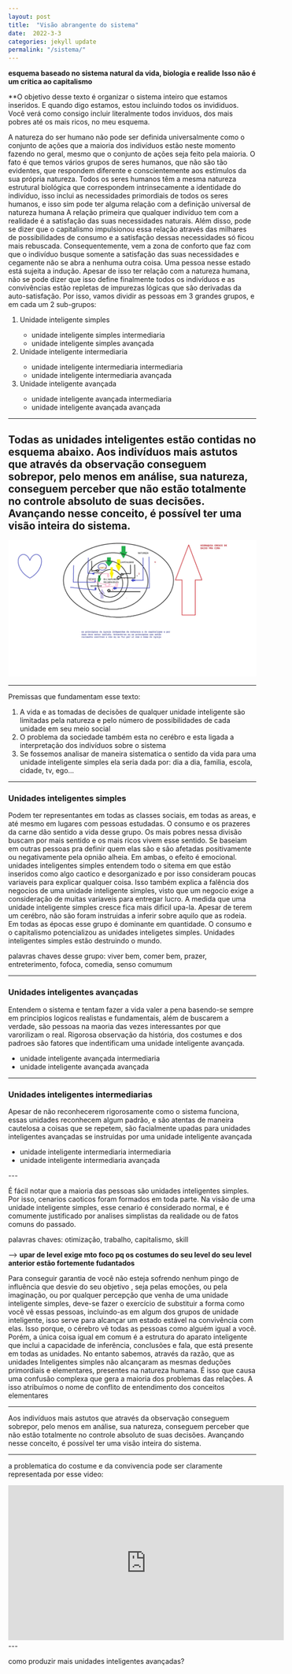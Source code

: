 ```yaml
---
layout: post
title:  "Visão abrangente do sistema"
date:  2022-3-3
categories: jekyll update
permalink: "/sistema/"
---
```



**esquema baseado no sistema natural da vida, biologia e realide**
**Isso não é um critica ao capitalismo**


**O objetivo desse texto é organizar o sistema inteiro que estamos inseridos. E quando digo estamos, estou incluindo 
todos os invididuos. Você verá como consigo incluir literalmente todos inviduos, dos mais pobres até os mais ricos, no meu esquema.


A natureza do ser humano não pode ser definida universalmente como o conjunto de ações 
que a maioria dos indivíduos estão neste momento fazendo no geral, mesmo que o conjunto de 
ações seja feito pela maioria. O fato é que temos vários grupos de seres humanos, que não são tão evidentes, que respondem diferente e conscientemente aos estímulos da 
sua própria natureza. Todos os  seres humanos têm a mesma natureza estrutural biológica que correspondem intrinsecamente a 
identidade do indivíduo, isso inclui as necessidades primordiais de todos os seres humanos, e isso sim pode ter alguma relação com a definição universal de natureza humana
A relação primeira que qualquer indivíduo tem  com a realidade é a satisfação das suas necessidades naturais. Além disso, pode se dizer que o capitalismo  impulsionou essa relação através das milhares de possibilidades de consumo e a satisfação dessas necessidades só ficou mais rebuscada. Consequentemente, vem a zona de conforto que faz com que o indivíduo busque somente a satisfação das suas necessidades e cegamente não se abra a nenhuma outra coisa. Uma pessoa nesse estado está sujeita a indução.
Apesar de isso ter relação com a natureza humana, não se pode dizer que isso define finalmente todos os indivíduos e as convivências estão repletas de impurezas lógicas que são derivadas da auto-satisfação. Por isso, vamos dividir as pessoas
em 3 grandes grupos, e em cada um 2 sub-grupos:

<ol>
  <li value="1">Unidade inteligente simples</li>
  <ul>
      <li>unidade inteligente simples intermediaria</li>
      <li>unidade inteligente simples avançada</li>
    </ul>
  <li>Unidade inteligente intermediaria</li>
   <ul>
      <li>unidade inteligente intermediaria intermediaria</li>
      <li>unidade inteligente intermediaria avançada</li>
    </ul>
  <li>Unidade inteligente avançada</li>
   <ul>
      <li>unidade inteligente avançada intermediaria</li>
      <li>unidade inteligente avançada avançada</li>
    </ul>
</ol>

---
## Todas as unidades inteligentes estão contidas no esquema abaixo. Aos indivíduos mais astutos que através da observação conseguem sobrepor, pelo menos em análise, sua natureza, conseguem perceber que não estão totalmente no controle absoluto de suas decisões. Avançando nesse conceito, é possível ter uma visão inteira do sistema. 

![sistema](https://raw.githubusercontent.com/lavodky/ascese/gh-pages/assets/visao_do_sistema_1_novo_modi.jpg)

---



Premissas que fundamentam esse texto:

<ol>
  <li value="1">A vida e as tomadas de decisões de qualquer unidade inteligente são limitadas pela natureza e pelo número de possibilidades de cada unidade em seu meio social</li>
  <li>O problema da sociedade também esta no cerébro e esta ligada a interpretação dos indivíduos sobre o sistema</li>
  <li>Se fossemos analisar de maneira sistematica o sentido da vida  para uma unidade inteligente simples ela seria dada por: dia a dia, familia, escola, cidade, tv, ego...</li>
</ol>

---







<h3>Unidades inteligentes simples</h3>
Podem ter representantes em todas as classes sociais, em todas as areas, e até mesmo em lugares com pessoas estudadas. O consumo e os prazeres da carne dão sentido a vida
desse grupo. Os mais pobres nessa divisão buscam por mais sentido e os mais ricos vivem esse sentido. Se baseiam em outras pessoas pra definir quem elas são
e são afetadas positivamente ou negativamente pela opnião alheia. Em ambas,  o efeito é emocional.
unidades inteligentes simples entendem todo o sitema em que estão inseridos como algo caotico e desorganizado e por isso
consideram poucas variaveis para explicar qualquer coisa. Isso também explica a falência dos negocios de uma unidade inteligente simples, visto que um negocio exige a consideração de muitas variaveis para entregar lucro. 
A medida que uma unidade inteligente simples cresce fica mais dificil upa-la. Apesar de terem um cerébro, não são foram instruidas a inferir sobre aquilo que as rodeia. Em todas as épocas 
esse grupo é dominante em quantidade. O consumo e o capitalismo potencializou as unidades inteligetes simples. Unidades inteligentes
simples estão destruindo o mundo.



palavras chaves desse grupo: viver bem, comer bem, prazer, entreterimento, fofoca, comedia, senso comumum   


---
<h3>Unidades inteligentes avançadas</h3>
Entendem o sistema e tentam fazer a vida valer a pena basendo-se sempre
em principios logicos realistas e fundamentais, além de buscarem a verdade, são pessoas na maoria das vezes interessantes por que varorilizam o real. 
Rigorosa  observação da história, dos costumes e dos padroes são fatores que indentificam uma unidade inteligente avançada.

<ul>
      <li>unidade inteligente avançada intermediaria</li>
      <li>unidade inteligente avançada avançada</li>
    </ul>

---
<h3> Unidades inteligentes intermediarias </h3>

Apesar de não reconhecerem rigorosamente como o sistema funciona, essas unidades reconhecem algum padrão, e são atentas de maneira cautelosa a coisas
que se repetem, são facialmente upadas para unidades inteligentes avançadas se instruidas por uma unidade inteligente avançada


<ul>
      <li>unidade inteligente intermediaria intermediaria</li>
      <li>unidade inteligente intermediaria avançada</li>
    </ul>
---


É fácil notar que a maioria das pessoas são unidades inteligentes simples. Por isso, cenarios caoticos foram formados em toda 
parte. Na visão de uma unidade inteligente simples, esse cenario é considerado normal, e é comumente justificado por analises
simplistas da realidade ou de fatos comuns do passado. 


palavras chaves: otimização, trabalho, capitalismo, skill 



--> **upar de level exige mto foco pq os costumes do seu level do seu level anterior estão fortemente fudantados**




Para conseguir garantia de você não esteja sofrendo nenhum pingo de influência que desvie do seu objetivo , seja pelas emoções, ou pela imaginação, ou por qualquer percepção que venha de uma unidade inteligente simples, deve-se fazer o exercício de substituir a forma como você vê essas pessoas, incluindo-as  em algum dos grupos de unidade inteligente, isso serve para alcançar um estado estável na convivência com elas. 
Isso porque, o cérebro vê todas as pessoas como alguém igual a você. Porém, a única coisa igual em comum é a estrutura do aparato inteligente que inclui a capacidade de inferência, conclusões e fala,  que está presente em todas as unidades. No entanto sabemos, através da razão, que as unidades Inteligentes simples não alcançaram as mesmas deduções primordiais e elementares, presentes na natureza humana. É isso que causa uma confusão complexa que gera a maioria dos problemas das relações.
A isso atribuímos o nome de conflito de entendimento dos conceitos elementares




---
Aos indivíduos mais astutos que através da observação conseguem sobrepor, pelo menos em análise, sua natureza, 
conseguem perceber que não estão totalmente no controle absoluto de suas decisões. Avançando nesse conceito, é possível ter uma visão 
inteira do sistema.

---


a problematica do costume e da convivencia pode ser claramente representada por esse video:
<iframe width="560" height="315" src="https://www.youtube.com/embed/o8BkzvP19v4" title="YouTube video player" frameborder="0" allow="accelerometer; autoplay; clipboard-write; encrypted-media; gyroscope; picture-in-picture" allowfullscreen></iframe>
---

como produzir mais unidades inteligentes avançadas?






